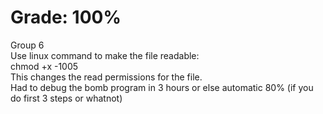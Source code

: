 # Grade: 100%

<p>
Group 6 <br>
Use linux command to make the file readable: <br>
chmod +x -1005 <br>
This changes the read permissions for the file. <br>
Had to debug the bomb program in 3 hours or else automatic 80% (if you do first 3 steps or whatnot) <br>
</p>